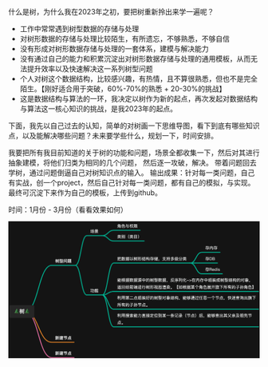 什么是树，为什么我在2023年之初，要把树重新拎出来学一遍呢？

- 工作中常常遇到树型数据的存储与处理
- 对树形数据的存储与处理比较陌生，有所遗忘，不够熟悉，不够自信
- 没有形成对树形数据存储与处理的一套体系，建模与解决能力
- 没有通过自己的能力和积累沉淀出对树形数据存储与处理的通用模板，从而无法提升效率以及快速解决这一系列树型问题
- 个人对树这个数据结构，比较感兴趣，有热情，且不算很熟悉，但也不是完全陌生。【刚好适合用于突破，60%-70%的熟悉 + 20-30%的挑战】
- 这是数据结构与算法的一环，我决定以树作为新的起点，再次发起对数据结构与算法这一核心知识的挑战，是我2023年的起点。

下面，我先以自己过去的认知，简单的对树画一下思维导图，看下到底有哪些知识点，以及能解决哪些问题？未来要学些什么，规划一下，时间安排。

我要把所有我目前知道的关于树的功能和问题，场景全都收集一下，然后对其进行抽象建模，将他们归类为相同的几个问题， 然后逐一攻破，解决。
带着问题回去学树，通过问题倒逼自己对树知识点的输入。
输出成果：针对每一类问题，自己有实战，创一个project，然后自己针对每一类问题，都有自己的模拟，与实现。最终可沉淀下来作为自己的模板，上传到github。

时间：1月份 - 3月份（看看效果如何）

![img.png](tree_swdt.jpg)